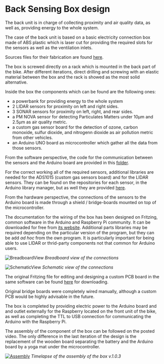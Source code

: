 # Back Sensing Box design

The back unit is in charge of collecting proximity and air quality data, as well as, providing energy to the whole system.

The case of the back unit is based on a basic electricity connection box made of ABS plastic which is laser cut for providing the required slots for the sensors as well as the ventilation inlets.

Sources files for their fabrication are found [here](https://github.com/cledantec/Cycle-Atlanta-SLaB/tree/master/DSSG2017_SensingBox_Arduino/ABS_laser_cutting).

The box is screwed directly on a rack which is mounted in the back part of the bike. After different iterations, direct drilling and screwing with an elastic material between the box and the rack is showed as the most solid alternative.

Inside the box the components which can be found are the following ones:

- a powerbank for providing energy to the whole system
- 2 LIDAR sensors for proximity on left and right sides.
- 3 SONAR sensors for proximity on left, right, and rear sides.
- a PM NOVA sensor for detecting Particulates Matters under 10μm and 2.5μm as air quality metric.
- a custom gas sensor board for the detection of ozone, carbon monoxide, sulfur dioxide, and nitrogenn dioxide as air pollution metric from other vehicles.
- an Arduino UNO board as microcontroller which gather all the data from those sensors.

From the software perspective, the code for the communication between the sensors and the Arduino board are provided in this [folder](https://github.com/cledantec/Cycle-Atlanta-SLaB/tree/master/DSSG2017_SensingBox_Arduino/oneArduinoAllAggregated).

For the correct working all of the required sensors, additional libraries are needed for the ADS1015 (custom gas sensors board) and for the LIDAR sensors. They can be found on the repositories for each sensor, in the Arduino library manager, but as well they are provided [here](https://github.com/cledantec/Cycle-Atlanta-SLaB/tree/master/DSSG2017_SensingBox_Arduino/libraries%20to%20install).

From the hardware perspective, the connections of the sensors to the Arduino board is made through a shield / bridge-boards mounted on top of the microcontroller.

The documentation for the wiring of the box has been designed on Fritzing, common software in the Arduino and Raspberry Pi community. It can be downloaded for free from [its website](http://fritzing.org/home/). Additional parts libraries may be required depending on the particular version of the program, but they can be add *ad hoc* from the own program. It is particularly important for being able to use LIDAR or thrid-party components not that common for Arduino users.

![BreadboardView](https://github.com/cledantec/Cycle-Atlanta-SLaB/raw/master/DSSG2017_SensingBox_Arduino/Fritzing_Schema/PCB%20Cycle%20Atlanta/BackBoxConnections_BreadboardView.png)
*Breadboard view of the connections*

![SchematicView](https://github.com/cledantec/Cycle-Atlanta-SLaB/raw/master/DSSG2017_SensingBox_Arduino/Fritzing_Schema/PCB%20Cycle%20Atlanta/BackBoxConnections_SchematicView.png)
*Schematic view of the connections*

The original Fritzing file for editing and designing a custom PCB board in the same software can be found [here](https://github.com/cledantec/Cycle-Atlanta-SLaB/raw/master/DSSG2017_SensingBox_Arduino/Fritzing_Schema/PCB_BackBox_2layers.fzz) for downloading.

Original bridge boards were completely wired manually, although a custom PCB would be highly advisable in the future.

The box is completed by providing electric power to the Arduino board and and outlet externally for the Raspberry located on the front unit of the bike, as well as completing the TTL to USB connection for communicating the Arduino with the Raspberry Pi.

The assembly of the component of the box can be followed on the posted video. The only difference in the last iteration of the design is the replacement of the wooden board separating the battery and the Arduino board by a yoga mat under the microcontroller.

[![Assembly](https://img.youtube.com/vi/Jq7rCaWT5Fk/0.jpg)](https://www.youtube.com/watch?v=t7hX2DIzW0o "Assembly")
*Timelapse of the assembly of the box v.1.0.3*




